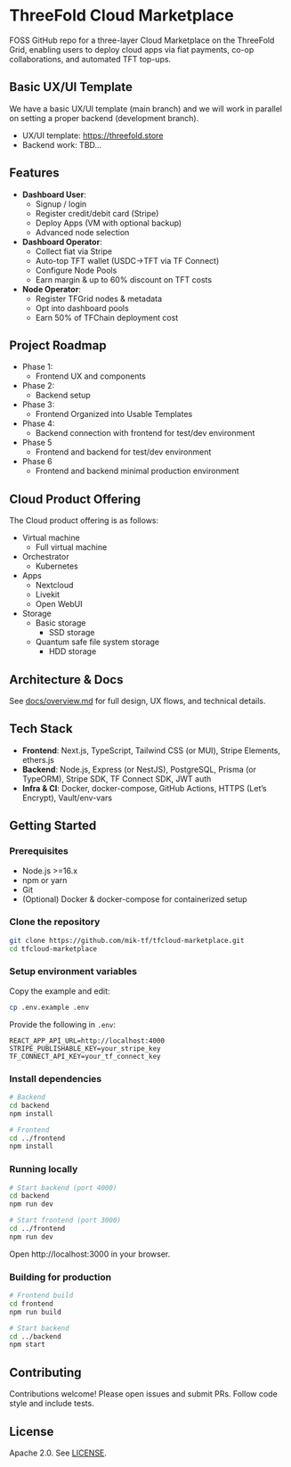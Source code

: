 # ThreeFold Cloud Marketplace

FOSS GitHub repo for a three-layer Cloud Marketplace on the ThreeFold Grid, enabling users to deploy cloud apps via fiat payments, co-op collaborations, and automated TFT top-ups.

## Basic UX/UI Template

We have a basic UX/UI template (main branch) and we will work in parallel on setting a proper backend (development branch).

- UX/UI template: https://threefold.store
- Backend work: TBD...

## Features

- **Dashboard User**:
  - Signup / login
  - Register credit/debit card (Stripe)
  - Deploy Apps (VM with optional backup)
  - Advanced node selection
- **Dashboard Operator**:
  - Collect fiat via Stripe
  - Auto-top TFT wallet (USDC→TFT via TF Connect)
  - Configure Node Pools
  - Earn margin & up to 60% discount on TFT costs
- **Node Operator**:
  - Register TFGrid nodes & metadata
  - Opt into dashboard pools
  - Earn 50% of TFChain deployment cost

## Project Roadmap

- Phase 1:
  - Frontend UX and components
- Phase 2:
  - Backend setup
- Phase 3:
  - Frontend Organized into Usable Templates
- Phase 4:
  - Backend connection with frontend for test/dev environment
- Phase 5
  - Frontend and backend for test/dev environment
- Phase 6
  - Frontend and backend minimal production environment

## Cloud Product Offering

The Cloud product offering is as follows:

- Virtual machine
  - Full virtual machine
- Orchestrator
  - Kubernetes
- Apps
  - Nextcloud
  - Livekit
  - Open WebUI
- Storage
  - Basic storage
    - SSD storage
  - Quantum safe file system storage
    - HDD storage

## Architecture & Docs

See [docs/overview.md](docs/overview.md) for full design, UX flows, and technical details.

## Tech Stack

- **Frontend**: Next.js, TypeScript, Tailwind CSS (or MUI), Stripe Elements, ethers.js
- **Backend**: Node.js, Express (or NestJS), PostgreSQL, Prisma (or TypeORM), Stripe SDK, TF Connect SDK, JWT auth
- **Infra & CI**: Docker, docker-compose, GitHub Actions, HTTPS (Let’s Encrypt), Vault/env-vars

## Getting Started

### Prerequisites

- Node.js >=16.x
- npm or yarn
- Git
- (Optional) Docker & docker-compose for containerized setup

### Clone the repository

```bash
git clone https://github.com/mik-tf/tfcloud-marketplace.git
cd tfcloud-marketplace
```

### Setup environment variables

Copy the example and edit:

```bash
cp .env.example .env
```

Provide the following in `.env`:

```
REACT_APP_API_URL=http://localhost:4000
STRIPE_PUBLISHABLE_KEY=your_stripe_key
TF_CONNECT_API_KEY=your_tf_connect_key
```

### Install dependencies

```bash
# Backend
cd backend
npm install

# Frontend
cd ../frontend
npm install
```

### Running locally

```bash
# Start backend (port 4000)
cd backend
npm run dev

# Start frontend (port 3000)
cd ../frontend
npm run dev
```

Open http://localhost:3000 in your browser.

### Building for production

```bash
# Frontend build
cd frontend
npm run build

# Start backend
cd ../backend
npm start
```

## Contributing

Contributions welcome! Please open issues and submit PRs. Follow code style and include tests.

## License

Apache 2.0. See [LICENSE](LICENSE).